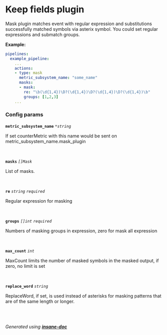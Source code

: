 # Keep fields plugin
Mask plugin matches event with regular expression and substitutions successfully matched symbols via asterix symbol.
You could set regular expressions and submatch groups.

**Example:**
```yaml
pipelines:
  example_pipeline:
    ...
    actions:
    - type: mask
      metric_subsystem_name: "some_name"
      masks:
      - mask:
        re: "\b(\d{1,4})\D?(\d{1,4})\D?(\d{1,4})\D?(\d{1,4})\b"
        groups: [1,2,3]
    ...
```


### Config params
**`metric_subsystem_name`** *`*string`* 

If set counterMetric with this name would be sent on metric_subsystem_name.mask_plugin

<br>

**`masks`** *`[]Mask`* 

List of masks.

<br>

**`re`** *`string`* *`required`* 

Regular expression for masking

<br>

**`groups`** *`[]int`* *`required`* 

Numbers of masking groups in expression, zero for mask all expression

<br>

**`max_count`** *`int`* 

MaxCount limits the number of masked symbols in the masked output, if zero, no limit is set

<br>

**`replace_word`** *`string`* 

ReplaceWord, if set, is used instead of asterisks for masking patterns that are of the same length or longer.

<br>


<br>*Generated using [__insane-doc__](https://github.com/vitkovskii/insane-doc)*